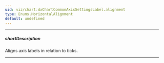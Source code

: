 ```yaml
---
uid: viz/chart:dxChartCommonAxisSettingsLabel.alignment
type: Enums.HorizontalAlignment
default: undefined
---
```

---
##### shortDescription
Aligns axis labels in relation to ticks.

---
<!--
&lt;!-- Description goes here --&gt;

-->